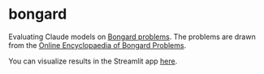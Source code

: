 # bongard

Evaluating Claude models on [Bongard problems](https://en.wikipedia.org/wiki/Bongard_problem). The problems are drawn from the [Online Encyclopaedia of Bongard Problems](https://oebp.org/).

You can visualize results in the Streamlit app [here](https://bongard.streamlit.app/).